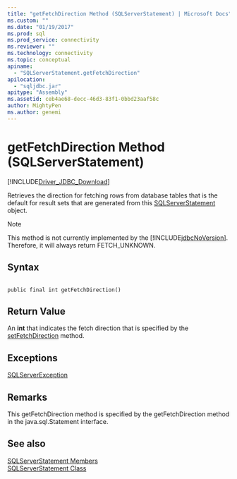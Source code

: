 ```yaml
---
title: "getFetchDirection Method (SQLServerStatement) | Microsoft Docs"
ms.custom: ""
ms.date: "01/19/2017"
ms.prod: sql
ms.prod_service: connectivity
ms.reviewer: ""
ms.technology: connectivity
ms.topic: conceptual
apiname: 
  - "SQLServerStatement.getFetchDirection"
apilocation: 
  - "sqljdbc.jar"
apitype: "Assembly"
ms.assetid: ceb4ae68-decc-46d3-83f1-0bbd23aaf58c
author: MightyPen
ms.author: genemi
---
```

# getFetchDirection Method (SQLServerStatement)
[!INCLUDE[Driver_JDBC_Download](../../../includes/driver_jdbc_download.md)]

  Retrieves the direction for fetching rows from database tables that is the default for result sets that are generated from this [SQLServerStatement](../../../connect/jdbc/reference/sqlserverstatement-class.md) object.  
  
> [!NOTE]  
>  This method is not currently implemented by the [!INCLUDE[jdbcNoVersion](../../../includes/jdbcnoversion_md.md)]. Therefore, it will always return FETCH_UNKNOWN.  
  
## Syntax  
  
```  
  
public final int getFetchDirection()  
```  
  
## Return Value  
 An **int** that indicates the fetch direction that is specified by the [setFetchDirection](../../../connect/jdbc/reference/setfetchdirection-method-sqlserverstatement.md) method.  
  
## Exceptions  
 [SQLServerException](../../../connect/jdbc/reference/sqlserverexception-class.md)  
  
## Remarks  
 This getFetchDirection method is specified by the getFetchDirection method in the java.sql.Statement interface.  
  
## See also  
 [SQLServerStatement Members](../../../connect/jdbc/reference/sqlserverstatement-members.md)   
 [SQLServerStatement Class](../../../connect/jdbc/reference/sqlserverstatement-class.md)  
  
  
